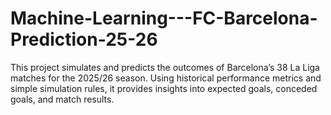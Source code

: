 # Machine-Learning---FC-Barcelona-Prediction-25-26
This project simulates and predicts the outcomes of Barcelona’s 38 La Liga matches for the 2025/26 season. Using historical performance metrics and simple simulation rules, it provides insights into expected goals, conceded goals, and match results.
